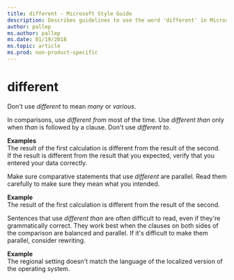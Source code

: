 ```yaml
---
title: different - Microsoft Style Guide
description: Describes guidelines to use the word 'different' in Microsoft documents and provides correct and alternate examples. 
author: pallep
ms.author: pallep
ms.date: 01/19/2018
ms.topic: article
ms.prod: non-product-specific
---
```


# different

Don't use *different* to mean *many* or *various*.

In comparisons, use *different from* most of the time. Use *different than* only when *than* is followed by a clause. Don't use *different to*. 

**Examples**  
The result of the first calculation is different from the result of the second.  
If the result is different from the result that you expected, verify that you entered your data correctly. 

Make sure comparative statements that use *different* are parallel. Read them carefully to make sure they mean what you intended.

**Example**  
The result of the first calculation is different from the result of the second.

Sentences that use *different than*
are often difficult to read, even if they're
grammatically correct. They work best when the clauses on both
sides of the comparison are balanced and parallel. If it's difficult to
make them parallel, consider rewriting. 

**Example**  
The regional setting doesn't match the language of the localized version of the operating system.
